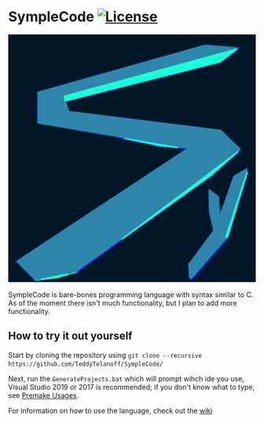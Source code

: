 # SympleCode [![License](https://img.shields.io/github/license/TeddyTelanoff/SympleCode.svg)](https://github.com/TeddyTelanoff/SympleCode/blob/master/LICENSE)

![Symple](/res/Symple.png?raw=true "Symple")

SympleCode is bare-bones programming language with syntax similar to C. As of the moment there isn't much functionality, but I plan to add more functionality.

## How to try it out yourself
Start by cloning the repository using `git clone --recursive https://github.com/TeddyTelanoff/SympleCode/`

Next, run the `GenerateProjects.bat` which will prompt wihch ide you use, Visual Studio 2019 or 2017 is recommended; if you don't know what to type, see [Premake Usages](https://github.com/premake/premake-core/wiki/Using-Premake).

For information on how to use the language, check out the [wiki](../../Wiki)
